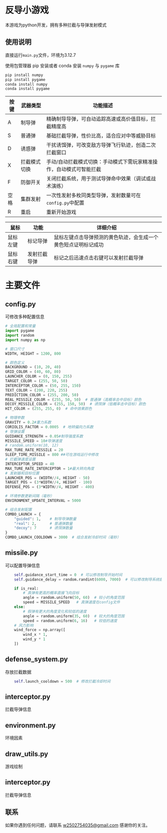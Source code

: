 # 反导小游戏

本游戏为python开发，拥有多种拦截与导弹发射模式

## 使用说明
直接运行`main.py`文件，环境为3.12.7

使用包管理器 pip 安装或者 conda 安装  `numpy` 与 `pygame` 库
```bash
pip install numpy
pip install pygame
conda install numpy
conda install pygame
```
| 按键 | 武器类型       | 功能描述                                                                 |  
|------|----------------|--------------------------------------------------------------------------|  
| A    | 制导弹         | 精确制导导弹，可自动追踪高速或高价值目标，拦截精度高                   |  
| S    | 普通弹         | 基础拦截导弹，性价比高，适合应对中等威胁目标                           |  
| D    | 诱惑弹         | 干扰诱饵弹，可改变敌方导弹飞行轨迹，创造二次拦截窗口                   |  
| X    | 拦截模式切换       | 手动/自动拦截模式切换：手动模式下需玩家精准操作，自动模式可智能拦截     |  
| F    | 防御开关       | 关闭拦截系统，用于测试导弹命中效果（调试或战术演练）                   |  
| 空格  | 集群发射       | 一次性发射多枚同类型导弹，发射数量可在`config.py`中配置                |  
| R    | 重启           | 重新开始游戏                                                     |

| 鼠标 | 功能      | 详细介绍                                                                |  
|------|----------------|--------------------------------------------------------------------------| 
| 鼠标左键  | 标记导弹       | 鼠标左键点击导弹预测的黄色轨迹，会生成一个黄色短点证明标记成功                |  
| 鼠标右键    | 发射拦截导弹           | 标记之后迅速点击右键可以发射拦截导弹  |
# 主要文件
## config.py
可修改多种配置信息
```python
# 全局配置和常量
import pygame
import random
import numpy as np

# 窗口尺寸
WIDTH, HEIGHT = 1200, 800

# 颜色定义
BACKGROUND = (10, 20, 40)
GRID_COLOR = (40, 60, 80)
LAUNCHER_COLOR = (0, 150, 255)
TARGET_COLOR = (255, 50, 50)
INTERCEPTOR_COLOR = (50, 255, 150)
TEXT_COLOR = (200, 220, 255)
PREDICTION_COLOR = (255, 200, 50)
REAL_MISSILE_COLOR = (255, 50, 50)  # 普通弹（高概率击中目标）颜色
DECOY_MISSILE_COLOR = (255, 150, 50)  # 诱饵弹（低概率击中目标）颜色
HIT_COLOR = (255, 255, 0)  # 命中效果颜色

# 物理参数
GRAVITY = 0.2#重力系数
CORIOLIS_FACTOR = 0.0005  # 地转偏向力系数
# 导弹设置
GUIDANCE_STRENGTH = 0.05#制导强度系数
MISSILE_SPEED = 10#导弹速度
# random.uniform(10, 12)
MAX_TURE_RATE_MISSILE = 20
SLEEP_TIME_MISSILE = 800 ##可在游戏运行中修改
# 拦截弹速度设置
INTERCEPTOR_SPEED = 40
MAX_TURE_RATE_INTERCEPTOR = 1#最大转向角度
# 发射器和目标位置
LAUNCHER_POS = (WIDTH//4, HEIGHT - 50)
TARGET_POS = (3*WIDTH//4, HEIGHT - 100)
DEFENSE_POS = (3*WIDTH//4, HEIGHT - 400)

# 环境参数更新间隔（毫秒）
ENVIRONMENT_UPDATE_INTERVAL = 5000

# 组合发射配置
COMBO_LAUNCH = {
    "guided": 1,    # 制导导弹数量
    "real": 2,      # 普通弹数量
    "decoy": 7      # 诱饵弹数量
}
COMBO_LAUNCH_COOLDOWN = 3000  # 组合发射冷却时间（毫秒）
```
## missile.py
可以配置导弹信息

```python
    self.guidance_start_time = 0  # 可以修改制导开始时间
    self.guidance_delay = random.randint(6000, 7000)  # 可以修改制导系统启动延迟
```
```python
    if is_real:
        # 真弹有更高的概率直接飞向目标
        angle = random.uniform(50, 60)  # 较小的角度范围
        speed = MISSILE_SPEED   # 真弹速度在config文件
    else:
        # 假弹有更大的角度变化和较低的速度
        angle = random.uniform(35, 60)  # 较大的角度范围
        speed = random.uniform(6, 16)   # 较低的速度
    # 风力影响
    wind_force = np.array([
        wind_x * 1,
        wind_y * 1
    ])
```

## defense_system.py
存放拦截数据
```python
    self.launch_cooldown = 500  # 修改拦截冷却时间
```
## interceptor.py
拦截导弹信息
## environment.py
环境因素
## draw_utils.py
游戏绘制
## interceptor.py
拦截导弹信息
## 联系
如果你遇到任何问题，请联系 w2502754035@gmail.com 感谢你的关注。

